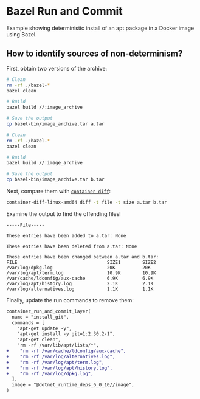 # Bazel Run and Commit

Example showing deterministic install of an apt package in a Docker image using Bazel.

## How to identify sources of non-determinism?

First, obtain two versions of the archive:

```bash
# Clean
rm -rf ./bazel-*
bazel clean

# Build
bazel build //:image_archive

# Save the output
cp bazel-bin/image_archive.tar a.tar

# Clean
rm -rf ./bazel-*
bazel clean

# Build
bazel build //:image_archive

# Save the output
cp bazel-bin/image_archive.tar b.tar
```

Next, compare them with [`container-diff`](https://github.com/GoogleContainerTools/container-diff):

```bash
container-diff-linux-amd64 diff -t file -t size a.tar b.tar
```

Examine the output to find the offending files!

```
-----File-----

These entries have been added to a.tar: None

These entries have been deleted from a.tar: None

These entries have been changed between a.tar and b.tar:
FILE                                 SIZE1        SIZE2
/var/log/dpkg.log                    20K          20K
/var/log/apt/term.log                10.9K        10.9K
/var/cache/ldconfig/aux-cache        6.9K         6.9K
/var/log/apt/history.log             2.1K         2.1K
/var/log/alternatives.log            1.1K         1.1K
```

Finally, update the run commands to remove them:

```diff
container_run_and_commit_layer(
  name = "install_git",
  commands = [
    "apt-get update -y",
    "apt-get install -y git=1:2.30.2-1",
    "apt-get clean",
    "rm -rf /var/lib/apt/lists/*",
+    "rm -rf /var/cache/ldconfig/aux-cache",
+    "rm -rf /var/log/alternatives.log",
+    "rm -rf /var/log/apt/term.log",
+    "rm -rf /var/log/apt/history.log",
+    "rm -rf /var/log/dpkg.log",
  ],
  image = "@dotnet_runtime_deps_6_0_10//image",
)
```
